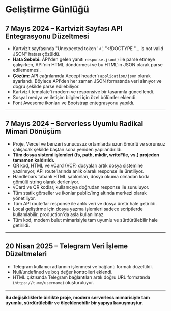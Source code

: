 # Geliştirme Günlüğü

## 7 Mayıs 2024 – Kartvizit Sayfası API Entegrasyonu Düzeltmesi

- Kartvizit sayfasında "Unexpected token '<', "<!DOCTYPE "... is not valid JSON" hatası çözüldü.
- **Hata Sebebi:** API'den gelen yanıtı `response.json()` ile parse etmeye çalışırken, API'nin HTML döndürmesi ve bu HTML'in JSON olarak parse edilememesi.
- **Çözüm:** API çağrılarında Accept header'ı `application/json` olarak ayarlandı. Böylece API'den her zaman JSON formatında veri alınıyor ve doğru şekilde parse edilebiliyor.
- Kartvizit template'i modern ve responsive bir tasarımla güncellendi.
- Sosyal medya ve iletişim bilgileri için özel bölümler eklendi.
- Font Awesome ikonları ve Bootstrap entegrasyonu yapıldı.

---

## 7 Mayıs 2024 – Serverless Uyumlu Radikal Mimari Dönüşüm

- Proje, Vercel ve benzeri sunucusuz ortamlarda uzun ömürlü ve sorunsuz çalışacak şekilde baştan sona yeniden yapılandırıldı.
- **Tüm dosya sistemi işlemleri (fs, path, mkdir, writeFile, vs.) projeden tamamen kaldırıldı.**
- QR kod, HTML ve vCard (VCF) dosyaları artık dosya sistemine yazılmıyor, API route'larında anlık olarak response ile üretiliyor.
- Handlebars tabanlı HTML şablonları, dosya okuma olmadan koda gömülü string olarak derleniyor.
- vCard ve QR kodlar, kullanıcıya doğrudan response ile sunuluyor.
- Tüm statik görseller ve ikonlar public/img altında merkezi olarak yönetiliyor.
- Tüm API route'lar response ile anlık veri ve dosya üretir hale getirildi.
- Local geliştirme için dosya yazma işlemleri sadece scriptlerde kullanılabilir, production'da asla kullanılmaz.
- Tüm kod, modern bulut mimarisiyle tam uyumlu ve sürdürülebilir hale getirildi.

---

## 20 Nisan 2025 – Telegram Veri İşleme Düzeltmeleri

- Telegram kullanıcı adlarının işlenmesi ve bağlantı formatı düzeltildi.
- Null/undefined ve boş değer kontrolleri eklendi.
- HTML çıktısında Telegram bağlantıları artık doğru URL formatında (`https://t.me/username`) oluşturuluyor.

---

**Bu değişikliklerle birlikte proje, modern serverless mimarisiyle tam uyumlu, sürdürülebilir ve ölçeklenebilir bir yapıya kavuşmuştur.** 